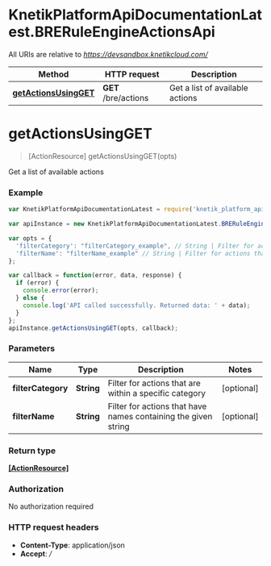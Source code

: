 # KnetikPlatformApiDocumentationLatest.BRERuleEngineActionsApi

All URIs are relative to *https://devsandbox.knetikcloud.com/*

Method | HTTP request | Description
------------- | ------------- | -------------
[**getActionsUsingGET**](BRERuleEngineActionsApi.md#getActionsUsingGET) | **GET** /bre/actions | Get a list of available actions


<a name="getActionsUsingGET"></a>
# **getActionsUsingGET**
> [ActionResource] getActionsUsingGET(opts)

Get a list of available actions

### Example
```javascript
var KnetikPlatformApiDocumentationLatest = require('knetik_platform_api_documentation_latest');

var apiInstance = new KnetikPlatformApiDocumentationLatest.BRERuleEngineActionsApi();

var opts = { 
  'filterCategory': "filterCategory_example", // String | Filter for actions that are within a specific category
  'filterName': "filterName_example" // String | Filter for actions that have names containing the given string
};

var callback = function(error, data, response) {
  if (error) {
    console.error(error);
  } else {
    console.log('API called successfully. Returned data: ' + data);
  }
};
apiInstance.getActionsUsingGET(opts, callback);
```

### Parameters

Name | Type | Description  | Notes
------------- | ------------- | ------------- | -------------
 **filterCategory** | **String**| Filter for actions that are within a specific category | [optional] 
 **filterName** | **String**| Filter for actions that have names containing the given string | [optional] 

### Return type

[**[ActionResource]**](ActionResource.md)

### Authorization

No authorization required

### HTTP request headers

 - **Content-Type**: application/json
 - **Accept**: */*

